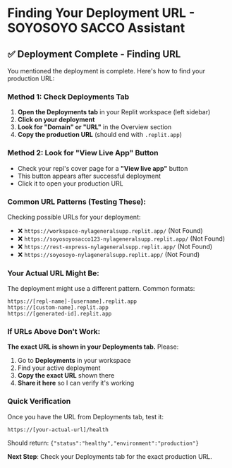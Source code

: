 # Finding Your Deployment URL - SOYOSOYO SACCO Assistant

## ✅ Deployment Complete - Finding URL

You mentioned the deployment is complete. Here's how to find your production URL:

### Method 1: Check Deployments Tab
1. **Open the Deployments tab** in your Replit workspace (left sidebar)
2. **Click on your deployment** 
3. **Look for "Domain" or "URL"** in the Overview section
4. **Copy the production URL** (should end with `.replit.app`)

### Method 2: Look for "View Live App" Button
- Check your repl's cover page for a **"View live app"** button
- This button appears after successful deployment
- Click it to open your production URL

### Common URL Patterns (Testing These):
Checking possible URLs for your deployment:
- ❌ `https://workspace-nylageneralsupp.replit.app/` (Not Found)
- ❌ `https://soyosoyosacco123-nylageneralsupp.replit.app/` (Not Found)
- ❌ `https://rest-express-nylageneralsupp.replit.app/` (Not Found)
- ❌ `https://soyosoyo-nylageneralsupp.replit.app/` (Not Found)

### Your Actual URL Might Be:
The deployment might use a different pattern. Common formats:
```
https://[repl-name]-[username].replit.app
https://[custom-name].replit.app
https://[generated-id].replit.app
```

### If URLs Above Don't Work:
**The exact URL is shown in your Deployments tab.** Please:
1. Go to **Deployments** in your workspace
2. Find your active deployment
3. **Copy the exact URL** shown there
4. **Share it here** so I can verify it's working

### Quick Verification
Once you have the URL from Deployments tab, test it:
```
https://[your-actual-url]/health
```
Should return: `{"status":"healthy","environment":"production"}`

**Next Step**: Check your Deployments tab for the exact production URL.